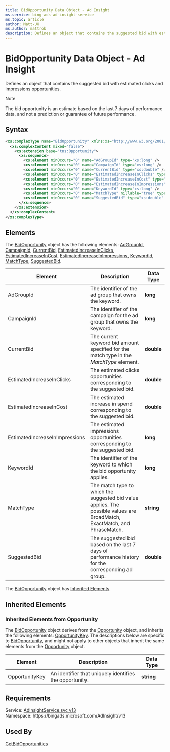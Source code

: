 ```yaml
---
title: BidOpportunity Data Object - Ad Insight
ms.service: bing-ads-ad-insight-service
ms.topic: article
author: Matt-UX
ms.author: mattrob
description: Defines an object that contains the suggested bid with estimated clicks and impressions opportunities.
---
```

# BidOpportunity Data Object - Ad Insight
Defines an object that contains the suggested bid with estimated clicks and impressions opportunities.

> [!NOTE]
> The bid opportunity is an estimate based on the last 7 days of performance data, and not a prediction or guarantee of future performance.

## Syntax
```xml
<xs:complexType name="BidOpportunity" xmlns:xs="http://www.w3.org/2001/XMLSchema">
  <xs:complexContent mixed="false">
    <xs:extension base="tns:Opportunity">
      <xs:sequence>
        <xs:element minOccurs="0" name="AdGroupId" type="xs:long" />
        <xs:element minOccurs="0" name="CampaignId" type="xs:long" />
        <xs:element minOccurs="0" name="CurrentBid" type="xs:double" />
        <xs:element minOccurs="0" name="EstimatedIncreaseInClicks" type="xs:double" />
        <xs:element minOccurs="0" name="EstimatedIncreaseInCost" type="xs:double" />
        <xs:element minOccurs="0" name="EstimatedIncreaseInImpressions" type="xs:long" />
        <xs:element minOccurs="0" name="KeywordId" type="xs:long" />
        <xs:element minOccurs="0" name="MatchType" nillable="true" type="xs:string" />
        <xs:element minOccurs="0" name="SuggestedBid" type="xs:double" />
      </xs:sequence>
    </xs:extension>
  </xs:complexContent>
</xs:complexType>
```

## <a name="elements"></a>Elements

The [BidOpportunity](bidopportunity.md) object has the following elements: [AdGroupId](#adgroupid), [CampaignId](#campaignid), [CurrentBid](#currentbid), [EstimatedIncreaseInClicks](#estimatedincreaseinclicks), [EstimatedIncreaseInCost](#estimatedincreaseincost), [EstimatedIncreaseInImpressions](#estimatedincreaseinimpressions), [KeywordId](#keywordid), [MatchType](#matchtype), [SuggestedBid](#suggestedbid).

|Element|Description|Data Type|
|-----------|---------------|-------------|
|<a name="adgroupid"></a>AdGroupId|The identifier of the ad group that owns the keyword.|**long**|
|<a name="campaignid"></a>CampaignId|The identifier of the campaign for the ad group that owns the keyword.|**long**|
|<a name="currentbid"></a>CurrentBid|The current keyword bid amount specified for the match type in the *MatchType* element.|**double**|
|<a name="estimatedincreaseinclicks"></a>EstimatedIncreaseInClicks|The estimated clicks opportunities corresponding to the suggested bid.|**double**|
|<a name="estimatedincreaseincost"></a>EstimatedIncreaseInCost|The estimated increase in spend corresponding to the suggested bid.|**double**|
|<a name="estimatedincreaseinimpressions"></a>EstimatedIncreaseInImpressions|The estimated impressions opportunities corresponding to the suggested bid.|**long**|
|<a name="keywordid"></a>KeywordId|The identifier of the keyword to which the bid opportunity applies.|**long**|
|<a name="matchtype"></a>MatchType|The match type to which the suggested bid value applies. The possible values are BroadMatch, ExactMatch, and PhraseMatch.|**string**|
|<a name="suggestedbid"></a>SuggestedBid|The suggested bid based on the last 7 days of performance history for the corresponding ad group.|**double**|

The [BidOpportunity](bidopportunity.md) object has [Inherited Elements](#inheritedelements).

## <a name="inheritedelements"></a>Inherited Elements

### <a name="inheritedelementsopportunity"></a>Inherited Elements from Opportunity
The [BidOpportunity](bidopportunity.md) object derives from the [Opportunity](opportunity.md) object, and inherits the following elements: [OpportunityKey](#opportunitykey). The descriptions below are specific to [BidOpportunity](bidopportunity.md), and might not apply to other objects that inherit the same elements from the [Opportunity](opportunity.md) object.  

|Element|Description|Data Type|
|-----------|---------------|-------------|
|<a name="opportunitykey"></a>OpportunityKey|An identifier that uniquely identifies the opportunity.|**string**|

## Requirements
Service: [AdInsightService.svc v13](https://adinsight.api.bingads.microsoft.com/Api/Advertiser/AdInsight/v13/AdInsightService.svc)  
Namespace: https\://bingads.microsoft.com/AdInsight/v13  

## Used By
[GetBidOpportunities](getbidopportunities.md)  
